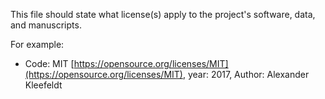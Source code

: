 This file should state what license(s) apply to the project's software, data, and manuscripts.

For example:

* Code: MIT [https://opensource.org/licenses/MIT](https://opensource.org/licenses/MIT), year: 2017, Author:  Alexander Kleefeldt
